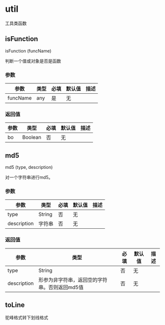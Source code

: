 # util
工具类函数

## isFunction
 isFunction (funcName)

判断一个值或对象是否是函数

### 参数

|参数|类型|必填|默认值|描述|
|--- | --- | --- | --- | ---|
|funcName | any | 是 | 无 | |


### 返回值

|参数|类型|必填|默认值|描述|
|--- | --- | --- | --- | ---|
|bo | Boolean | 否 | 无 | |


## md5
 md5 (type, description)

对一个字符串进行md5。

### 参数

|参数|类型|必填|默认值|描述|
|--- | --- | --- | --- | ---|
|type | String | 否 | 无 | |
|description | 字符串 | 否 | 无 | |


### 返回值

|参数|类型|必填|默认值|描述|
|--- | --- | --- | --- | ---|
|type | String | 否 | 无 | |
|description | 形参为非字符串，返回空的字符串。否则返回md5值 | 否 | 无 | |


## toLine
驼峰格式转下划线格式
